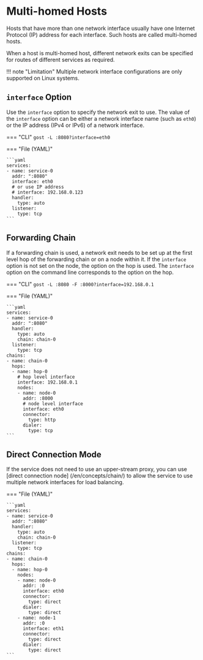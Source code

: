 # Multi-homed Hosts

Hosts that have more than one network interface usually have one Internet Protocol (IP) address for each interface. Such hosts are called multi-homed hosts.

When a host is multi-homed host, different network exits can be specified for routes of different services as required.

!!! note "Limitation"
	Multiple network interface configurations are only supported on Linux systems.

## `interface` Option

Use the `interface` option to specify the network exit to use. The value of the `interface` option can be either a network interface name (such as `eth0`) or the IP address (IPv4 or IPv6) of a network interface.

=== "CLI"
    ```
	gost -L :8080?interface=eth0
	```

=== "File (YAML)"

    ```yaml
	services:
	- name: service-0
	  addr: ":8080"
	  interface: eth0
	  # or use IP address
	  # interface: 192.168.0.123
	  handler:
		type: auto
	  listener:
		type: tcp
	```

## Forwarding Chain

If a forwarding chain is used, a network exit needs to be set up at the first level hop of the forwarding chain or on a node within it.
If the `interface` option is not set on the node, the option on the hop is used.
The `interface` option on the command line corresponds to the option on the hop.

=== "CLI"
    ```
	gost -L :8080 -F :8000?interface=192.168.0.1 
	```

=== "File (YAML)"

    ```yaml
	services:
	- name: service-0
	  addr: ":8080"
	  handler:
		type: auto
		chain: chain-0
	  listener:
		type: tcp
	chains:
    - name: chain-0
      hops:
      - name: hop-0
	    # hop level interface
        interface: 192.168.0.1
        nodes:
        - name: node-0
          addr: :8000
		  # node level interface
		  interface: eth0
          connector:
            type: http
          dialer:
            type: tcp
	```

## Direct Connection Mode

If the service does not need to use an upper-stream proxy, you can use [direct connection node] (/en/concepts/chain/) to allow the service to use multiple network interfaces for load balancing.

=== "File (YAML)"

    ```yaml
	services:
	- name: service-0
	  addr: ":8080"
	  handler:
		type: auto
		chain: chain-0
	  listener:
		type: tcp
	chains:
    - name: chain-0
      hops:
      - name: hop-0
        nodes:
        - name: node-0
          addr: :0
		  interface: eth0
          connector:
            type: direct
          dialer:
            type: direct
        - name: node-1
          addr: :0
		  interface: eth1
          connector:
            type: direct
          dialer:
            type: direct
	```